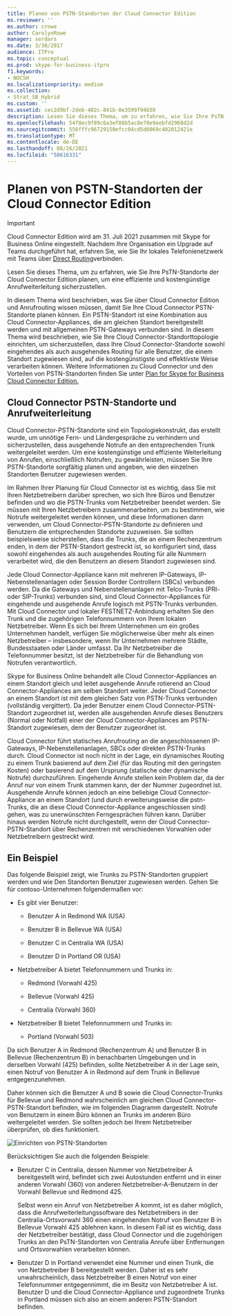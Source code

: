 ```yaml
---
title: Planen von PSTN-Standorten der Cloud Connector Edition
ms.reviewer: ''
ms.author: crowe
author: CarolynRowe
manager: serdars
ms.date: 3/30/2017
audience: ITPro
ms.topic: conceptual
ms.prod: skype-for-business-itpro
f1.keywords:
- NOCSH
ms.localizationpriority: medium
ms.collection:
- Strat_SB_Hybrid
ms.custom: ''
ms.assetid: cec2d9bf-2deb-482c-841b-0e3599f94b50
description: Lesen Sie dieses Thema, um zu erfahren, wie Sie Ihre PsTN-Standorte der Cloud Connector Edition planen, um eine effiziente und kostengünstige Anrufweiterleitung sicherzustellen.
ms.openlocfilehash: 54f8ec9f89c6a3ef88b5ac8e70e9eebfd2968d2d
ms.sourcegitcommit: 556fffc96729150efcc04cd5d6069c402012421e
ms.translationtype: MT
ms.contentlocale: de-DE
ms.lasthandoff: 08/26/2021
ms.locfileid: "58616331"
---
```

# <a name="plan-for-cloud-connector-edition-pstn-sites"></a>Planen von PSTN-Standorten der Cloud Connector Edition

> [!Important]
> Cloud Connector Edition wird am 31. Juli 2021 zusammen mit Skype for Business Online eingestellt. Nachdem Ihre Organisation ein Upgrade auf Teams durchgeführt hat, erfahren Sie, wie Sie Ihr lokales Telefonienetzwerk mit Teams über [Direct Routing](/MicrosoftTeams/direct-routing-landing-page)verbinden.
 
Lesen Sie dieses Thema, um zu erfahren, wie Sie Ihre PsTN-Standorte der Cloud Connector Edition planen, um eine effiziente und kostengünstige Anrufweiterleitung sicherzustellen.
  
In diesem Thema wird beschrieben, was Sie über Cloud Connector Edition und Anrufrouting wissen müssen, damit Sie Ihre Cloud Connector PSTN-Standorte planen können. Ein PSTN-Standort ist eine Kombination aus Cloud Connector-Appliances, die am gleichen Standort bereitgestellt werden und mit allgemeinen PSTN-Gateways verbunden sind. In diesem Thema wird beschrieben, wie Sie Ihre Cloud Connector-Standorttopologie einrichten, um sicherzustellen, dass Ihre Cloud Connector-Standorte sowohl eingehendes als auch ausgehendes Routing für alle Benutzer, die einem Standort zugewiesen sind, auf die kostengünstigste und effektivste Weise verarbeiten können. Weitere Informationen zu Cloud Connector und den Vorteilen von PSTN-Standorten finden Sie unter [Plan for Skype for Business Cloud Connector Edition.](plan-skype-for-business-cloud-connector-edition.md) 
  
## <a name="cloud-connector-pstn-sites-and-call-routing"></a>Cloud Connector PSTN-Standorte und Anrufweiterleitung

Cloud Connector-PSTN-Standorte sind ein Topologiekonstrukt, das erstellt wurde, um unnötige Fern- und Ländergespräche zu verhindern und sicherzustellen, dass ausgehende Notrufe an den entsprechenden Trunk weitergeleitet werden. Um eine kostengünstige und effiziente Weiterleitung von Anrufen, einschließlich Notrufen, zu gewährleisten, müssen Sie Ihre PSTN-Standorte sorgfältig planen und angeben, wie den einzelnen Standorten Benutzer zugewiesen werden. 
  
Im Rahmen Ihrer Planung für Cloud Connector ist es wichtig, dass Sie mit Ihren Netzbetreibern darüber sprechen, wo sich Ihre Büros und Benutzer befinden und wo die PSTN-Trunks vom Netzbetreiber beendet werden. Sie müssen mit Ihren Netzbetreibern zusammenarbeiten, um zu bestimmen, wie Notrufe weitergeleitet werden können, und diese Informationen dann verwenden, um Cloud Connector-PSTN-Standorte zu definieren und Benutzern die entsprechenden Standorte zuzuweisen. Sie sollten beispielsweise sicherstellen, dass die Trunks, die an einem Rechenzentrum enden, in dem der PSTN-Standort gestreckt ist, so konfiguriert sind, dass sowohl eingehendes als auch ausgehendes Routing für alle Nummern verarbeitet wird, die den Benutzern an diesem Standort zugewiesen sind. 
  
Jede Cloud Connector-Appliance kann mit mehreren IP-Gateways, IP-Nebenstellenanlagen oder Session Border Controllern (SBCs) verbunden werden. Da die Gateways und Nebenstellenanlagen mit Telco-Trunks (PRI- oder SIP-Trunks) verbunden sind, sind Cloud Connector-Appliances für eingehende und ausgehende Anrufe logisch mit PSTN-Trunks verbunden. Mit Cloud Connector und lokaler FESTNETZ-Anbindung erhalten Sie den Trunk und die zugehörigen Telefonnummern von Ihrem lokalen Netzbetreiber. Wenn Es sich bei Ihrem Unternehmen um ein großes Unternehmen handelt, verfügen Sie möglicherweise über mehr als einen Netzbetreiber – insbesondere, wenn Ihr Unternehmen mehrere Städte, Bundesstaaten oder Länder umfasst. Da Ihr Netzbetreiber die Telefonnummer besitzt, ist der Netzbetreiber für die Behandlung von Notrufen verantwortlich.
  
Skype for Business Online behandelt alle Cloud Connector-Appliances an einem Standort gleich und leitet ausgehende Anrufe rotierend an Cloud Connector-Appliances am selben Standort weiter. Jeder Cloud Connector an einem Standort ist mit dem gleichen Satz von PSTN-Trunks verbunden (vollständig vergittert). Da jeder Benutzer einem Cloud Connector-PSTN-Standort zugeordnet ist, werden alle ausgehenden Anrufe dieses Benutzers (Normal oder Notfall) einer der Cloud Connector-Appliances am PSTN-Standort zugewiesen, dem der Benutzer zugeordnet ist. 
  
Cloud Connector führt statisches Anrufrouting an die angeschlossenen IP-Gateways, IP-Nebenstellenanlagen, SBCs oder direkten PSTN-Trunks durch. Cloud Connector ist noch nicht in der Lage, ein dynamisches Routing zu einem Trunk basierend auf dem Ziel (für das Routing mit den geringsten Kosten) oder basierend auf dem Ursprung (statische oder dynamische Notrufe) durchzuführen. Eingehende Anrufe stellen kein Problem dar, da der Anruf nur von einem Trunk stammen kann, der der Nummer zugeordnet ist. Ausgehende Anrufe können jedoch an eine beliebige Cloud Connector-Appliance an einem Standort (und durch erweiterungsweise die pstn-Trunks, die an diese Cloud Connector-Appliance angeschlossen sind) gehen, was zu unerwünschten Ferngesprächen führen kann. Darüber hinaus werden Notrufe nicht durchgestellt, wenn der Cloud Connector-PSTN-Standort über Rechenzentren mit verschiedenen Vorwahlen oder Netzbetreibern gestreckt wird.
  
## <a name="an-example"></a>Ein Beispiel

Das folgende Beispiel zeigt, wie Trunks zu PSTN-Standorten gruppiert werden und wie Den Standorten Benutzer zugewiesen werden. Gehen Sie für contoso-Unternehmen folgendermaßen vor:
  
- Es gibt vier Benutzer: 
    
  - Benutzer A in Redmond WA (USA)
    
  - Benutzer B in Bellevue WA (USA)
    
  - Benutzer C in Centralia WA (USA)
    
  - Benutzer D in Portland OR (USA)
    
- Netzbetreiber A bietet Telefonnummern und Trunks in:
    
  - Redmond (Vorwahl 425)
    
  - Bellevue (Vorwahl 425)
    
  - Centralia (Vorwahl 360)
    
- Netzbetreiber B bietet Telefonnummern und Trunks in:
    
  -  Portland (Vorwahl 503)
    
Da sich Benutzer A in Redmond (Rechenzentrum A) und Benutzer B in Bellevue (Rechenzentrum B) in benachbarten Umgebungen und in derselben Vorwahl (425) befinden, sollte Netzbetreiber A in der Lage sein, einen Notruf von Benutzer A in Redmond auf dem Trunk in Bellevue entgegenzunehmen. 
  
Daher können sich die Benutzer A und B sowie die Cloud Connector-Trunks für Bellevue und Redmond wahrscheinlich am gleichen Cloud Connector-PSTN-Standort befinden, wie im folgenden Diagramm dargestellt. Notrufe von Benutzern in einem Büro können an Trunks im anderen Büro weitergeleitet werden. Sie sollten jedoch bei Ihrem Netzbetreiber überprüfen, ob dies funktioniert.
  
![Einrichten von PSTN-Standorten](../../media/2659caa7-9c18-4d4f-9c7a-61d0e6a07dc3.png)
  
Berücksichtigen Sie auch die folgenden Beispiele:
  
- Benutzer C in Centralia, dessen Nummer von Netzbetreiber A bereitgestellt wird, befindet sich zwei Autostunden entfernt und in einer anderen Vorwahl (360) von anderen Netzbetreiber-A-Benutzern in der Vorwahl Bellevue und Redmond 425. 
    
    Selbst wenn ein Anruf von Netzbetreiber A kommt, ist es daher möglich, dass die Anrufweiterleitungssoftware des Netzbetreibers in der Centralia-Ortsvorwahl 360 einen eingehenden Notruf von Benutzer B in Bellevue Vorwahl 425 ablehnen kann. In diesem Fall ist es wichtig, dass der Netzbetreiber bestätigt, dass Cloud Connector und die zugehörigen Trunks an den PsTN-Standorten von Centralia Anrufe über Entfernungen und Ortsvorwahlen verarbeiten können.
    
- Benutzer D in Portland verwendet eine Nummer und einen Trunk, die von Netzbetreiber B bereitgestellt werden. Daher ist es sehr unwahrscheinlich, dass Netzbetreiber B einen Notruf von einer Telefonnummer entgegennimmt, die im Besitz von Netzbetreiber A ist. Benutzer D und die Cloud Connector-Appliance und zugeordnete Trunks in Portland müssen sich also an einem anderen PSTN-Standort befinden.
